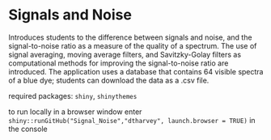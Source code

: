 # Signals and Noise

Introduces students to the difference between signals and noise, and the signal-to-noise ratio as a measure of the quality of a spectrum. The use of signal averaging, moving average filters, and Savitzky-Golay filters as computational methods for improving the signal-to-noise ratio are introduced. The application uses a database that contains 64 visible spectra of a blue dye; students can download the data as a .csv file.

required packages: `shiny`, `shinythemes`

to run locally in a browser window enter `shiny::runGitHub("Signal_Noise","dtharvey", launch.browser = TRUE)` in the console
